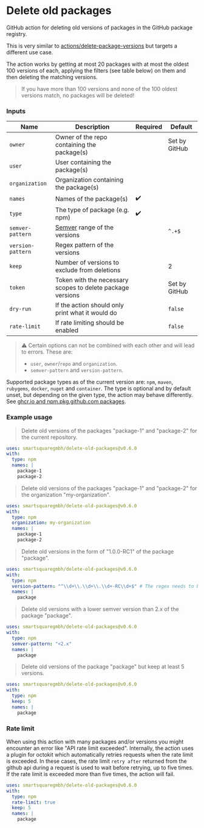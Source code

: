 # Delete old packages

GitHub action for deleting old versions of packages in the GitHub package registry.

This is very similar to [actions/delete-package-versions](https://github.com/actions/delete-package-versions)
but targets a different use case.

The action works by getting at most 20 packages with at most the oldest 100 versions of each, applying the filters (see
table below) on them and then deleting the matching versions.

> If you have more than 100 versions and none of the 100 oldest versions match, no packages will be deleted!

### Inputs

| Name              | Description                                                | Required           | Default       |
|-------------------|------------------------------------------------------------|--------------------|---------------|
| `owner`           | Owner of the repo containing the package(s)                |                    | Set by GitHub |
| `user`            | User containing the package(s)                             |                    |               |
| `organization`    | Organization containing the package(s)                     |                    |               |
| `names`           | Names of the package(s)                                    | :heavy_check_mark: |               |
| `type`            | The type of package (e.g. npm)                             | :heavy_check_mark: |               |
| `semver-pattern`  | [Semver](https://semver.org) range of the versions         |                    | `^.+$`        |
| `version-pattern` | Regex pattern of the versions                              |                    |               |
| `keep`            | Number of versions to exclude from deletions               |                    | 2             |
| `token`           | Token with the necessary scopes to delete package versions |                    | Set by GitHub |
| `dry-run`         | If the action should only print what it would do           |                    | `false`       |
| `rate-limit`      | If rate limiting should be enabled                        |                    | `false`       |

> :warning: Certain options can not be combined with each other and will lead to errors. These are:
> - `user`, `owner`/`repo` and `organization`.
> - `semver-pattern` and `version-pattern`.

Supported package types as of the current version are: `npm`, `maven`, `rubygems`, `docker`, `nuget` and `container`.
The type is optional and by default unset, but depending on the given type, the action may behave differently.
See [ghcr.io and npm.pkg.github.com packages](#ghcrio-and-npmpkggithubcom-packages).

### Example usage

> Delete old versions of the packages "package-1" and "package-2" for the current repository.

```yaml
uses: smartsquaregmbh/delete-old-packages@v0.6.0
with:
  type: npm
  names: |
    package-1
    package-2
```

> Delete old versions of the packages "package-1" and "package-2" for the organization "my-organization".

```yaml
uses: smartsquaregmbh/delete-old-packages@v0.6.0
with:
  type: npm
  organization: my-organization
  names: |
    package-1
    package-2
```

> Delete old versions in the form of "1.0.0-RC1" of the package "package".

```yaml
uses: smartsquaregmbh/delete-old-packages@v0.6.0
with:
  type: npm
  version-pattern: "^\\d+\\.\\d+\\.\\d+-RC\\d+$" # The regex needs to be escaped!
  names: |
    package
```

> Delete old versions with a lower semver version than 2.x of the package "package".

```yaml
uses: smartsquaregmbh/delete-old-packages@v0.6.0
with:
  type: npm
  semver-pattern: "<2.x"
  names: |
    package
```

> Delete old versions of the package "package" but keep at least 5 versions.

```yaml
uses: smartsquaregmbh/delete-old-packages@v0.6.0
with:
  type: npm
  keep: 5
  names: |
    package
```

### Rate limit

When using this action with many packages and/or versions you might encounter an error like "API rate limit exceeded".
Internally, the action uses a plugin for octokit which automatically retries requests when the rate limit is exceeded.
In these cases, the rate limit `retry after` returned from the github api during a request is used to wait before retrying, up to five times.
If the rate limit is exceeded more than five times, the action will fail.

```yaml
uses: smartsquaregmbh/delete-old-packages@v0.6.0
with:
  type: npm
  rate-limit: true
  keep: 5
  names: |
    package
```